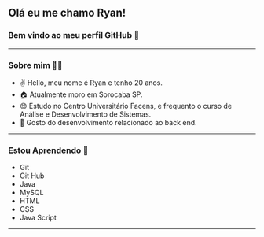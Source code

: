 ## Olá eu me chamo Ryan!
### Bem vindo ao meu perfil GitHub 👋

-------------------------------------------
### Sobre mim 👨‍🎓

- ✌️  Hello, meu nome é Ryan e tenho 20 anos.
- 🏠  Atualmente moro em Sorocaba SP. 
- 😊  Estudo no Centro Universitário Facens, e frequento o curso de Análise e Desenvolvimento de Sistemas.
- 🥰  Gosto do desenvolvimento relacionado ao back end.

-------------------------------------------
### Estou Aprendendo 📖
- Git
- Git Hub
- Java
- MySQL
- HTML
- CSS
- Java Script
-------------------------------------------

